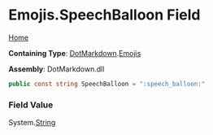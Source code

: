 # Emojis\.SpeechBalloon Field

[Home](../../../README.md)

**Containing Type**: [DotMarkdown](../../README.md)\.[Emojis](../README.md)

**Assembly**: DotMarkdown\.dll

```csharp
public const string SpeechBalloon = ":speech_balloon:"
```

### Field Value

System\.[String](https://docs.microsoft.com/en-us/dotnet/api/system.string)